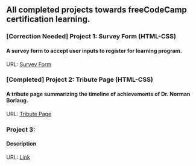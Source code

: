 ## All completed projects towards freeCodeCamp certification learning.

### [Correction Needed] Project 1: Survey Form (HTML-CSS) 
#### A survey form to accept user inputs to register for learning program.
URL: <a href="/freecodecamp/survey_form/">Survey Form</a>

### [Completed] Project 2: Tribute Page (HTML-CSS)
#### A tribute page summarizing the timeline of achievements of Dr. Norman Borlaug.
URL: <a href="/freecodecamp/tribute_page/">Tribute Page</a>

### Project 3:
#### Description
URL: <a href="/freecodecamp/">Link</a>